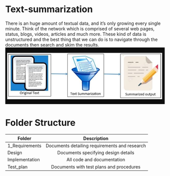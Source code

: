 # Text-summarization

There is an huge amount of textual data, and it’s only growing every single minute. Think of the network which is comprised of several web pages, status, blogs, videos, articles and much more. These kind of data is unstructured and the best thing that we can do is to navigate through the documents then search and skim the results.
![](https://github.com/Pavanas-06/Text-summarization/blob/main/general%20text%20summarization.JPG)


# Folder Structure
| Folder        | Description           | 
| ------------- |:-------------:| 
| 1_Requirements    | Documents detailing requirements and research | 
| Design    | 	Documents specifying design details | 
| Implementation    | All code and documentation      |   
| Test_plan    |Documents with test plans and procedures |
